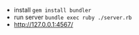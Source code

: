 * install `gem install bundler`
* run server `bundle exec ruby ./server.rb`
* http://127.0.0.1:4567/
